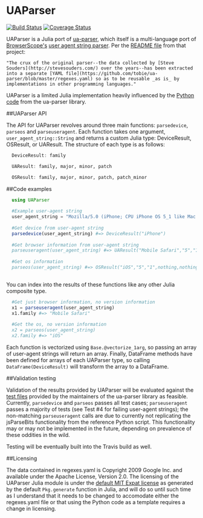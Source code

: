 # UAParser 

[![Build Status](https://secure.travis-ci.org/JuliaWeb/UAParser.jl.png?branch=master)](https://travis-ci.org/JuliaWeb/UAParser.jl)
[![Coverage Status](https://img.shields.io/JuliaWeb/UAParser.jl.svg)](https://coveralls.io/r/JuliaWeb/UAParser.jl?branch=master)


UAParser is a Julia port of [ua-parser](https://github.com/tobie/ua-parser), which itself is a multi-language port of [BrowserScope's](http://www.browserscope.org) [user agent string parser](http://code.google.com/p/ua-parser/). Per the [README file](https://github.com/tobie/ua-parser/blob/master/README.markdown) from that project:

    "The crux of the original parser--the data collected by [Steve Souders](http://stevesouders.com/) over the years--has been extracted into a separate [YAML file](https://github.com/tobie/ua-parser/blob/master/regexes.yaml) so as to be reusable _as is_ by implementations in other programming languages."

UAParser is a limited Julia implementation heavily influenced by the [Python code](https://github.com/tobie/ua-parser/tree/master/py) from the ua-parser library.

##UAParser API

The API for UAParser revolves around three main functions: `parsedevice`, `parseos` and `parseuseragent`. Each function takes one argument, `user_agent_string::String` and returns a custom Julia type: DeviceResult, OSResult, or UAResult. The structure of each type is as follows:

```julia
  DeviceResult: family

  UAResult: family, major, minor, patch

  OSResult: family, major, minor, patch, patch_minor

```

##Code examples

```julia
  using UAParser
  
  #Example user-agent string
  user_agent_string = "Mozilla/5.0 (iPhone; CPU iPhone OS 5_1 like Mac OS X) AppleWebKit/534.46 (KHTML, like Gecko) Version/5.1 Mobile/9B179 Safari/7534.48.3"
  
  #Get device from user-agent string
  parsedevice(user_agent_string) #=> DeviceResult("iPhone")
  
  #Get browser information from user-agent string
  parseuseragent(user_agent_string) #=> UAResult("Mobile Safari","5","1",nothing)
  
  #Get os information
  parseos(user_agent_string) #=> OSResult("iOS","5","1",nothing,nothing)
  
```

You can index into the results of these functions like any other Julia composite type.

```julia
  #Get just browser information, no version information
  x1 = parseuseragent(user_agent_string)
  x1.family #=> "Mobile Safari"
  
  #Get the os, no version information
  x2 = parseos(user_agent_string)
  x2.family #=> "iOS"

```

Each function is vectorized using `Base.@vectorize_1arg`, so passing an array of user-agent strings will return an array. Finally, DataFrame methods have been defined for arrays of each UAParser type, so calling `DataFrame(DeviceResult)` will transform the array to a DataFrame.

##Validation testing

Validation of the results provided by UAParser will be evaluated against the [test files](https://github.com/tobie/ua-parser/tree/master/test_resources) provided by the maintainers of the ua-parser library as feasible. Currently, `parsedevice` and `parseos` passes all test cases; `parseuseragent` passes a majority of tests (see Test #4 for failing user-agent strings); the non-matching `parseuseragent` calls are due to currently not replicating the jsParseBits functionality from the reference Python script. This functionality may or may not be implemented in the future, depending on prevalence of these oddities in the wild.

Testing will be eventually built into the Travis build as well.


##Licensing

The data contained in regexes.yaml is Copyright 2009 Google Inc. and available under the Apache License, Version 2.0. The licensing of the UAParser Julia module is under the [default MIT Expat license](https://github.com/randyzwitch/UAParser.jl/blob/master/LICENSE.md) as generated by the default `Pkg.generate` function in Julia, and will do so until such time as I understand that it needs to be changed to accomodate either the regexes.yaml file or that using the Python code as a template requires a change in licensing.
